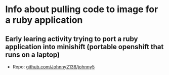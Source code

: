 # Info about pulling code to image for a ruby application

## Early learing activity trying to port a ruby application into minishift (portable openshift that runs on a laptop)

* Repo: [github.com/Johnny2136/johnny5](https://github.com/Johnny2136/johnny5)
